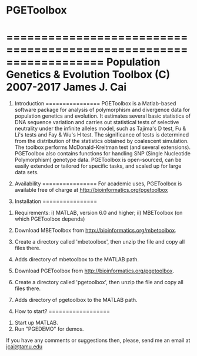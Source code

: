 # PGEToolbox

==================================================================
Population Genetics & Evolution Toolbox
(C) 2007-2017 James J. Cai
==================================================================

1. Introduction
================
PGEToolbox is a Matlab-based software package for analysis of polymorphism and 
divergence data for population genetics and evolution. It estimates several 
basic statistics of DNA sequence variation and carries out statistical tests 
of selective neutrality under the infinite alleles model, such as Tajima's D 
test, Fu & Li's tests and Fay & Wu's H test. The significance of tests is 
determined from the distribution of the statistics obtained by coalescent 
simulation. The toolbox performs McDonald-Kreitman test (and several extensions). 
PGEToolbox also contains functions for handling SNP (Single Nucleotide 
Polymorphism) genotype data. PGEToolbox is open-sourced, can be easily 
extended or tailored for specific tasks, and scaled up for large data sets.

2. Availability
================
For academic uses, PGEToolbox is available free of charge at
http://bioinformatics.org/pgetoolbox

3. Installation
================
1) Requirements: 
	 i) MATLAB, version 6.0 and higher; 
	ii) MBEToolbox (on which PGEToolbox depends)

2) Download MBEToolbox from http://bioinformatics.org/mbetoolbox.
3) Create a directory called 'mbetoolbox', then unzip the file and copy
   all files there.
4) Adds directory of mbetoolbox to the MATLAB path.
5) Download PGEToolbox from http://bioinformatics.org/pgetoolbox.
6) Create a directory called 'pgetoolbox', then unzip the file and copy
   all files there.
7) Adds directory of pgetoolbox to the MATLAB path.

4. How to start?
==================
1) Start up MATLAB. 
2) Run "PGEDEMO" for demos.


If you have any comments or suggestions then, please, send me an email at
jcai@tamu.edu